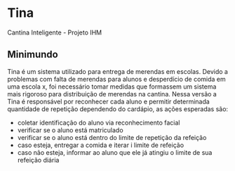 # Tina
Cantina Inteligente - Projeto IHM

## Minimundo

Tina é um sistema utilizado para entrega de merendas em escolas. Devido a problemas com falta de merendas para alunos e desperdício de comida em uma escola x, foi necessário tomar medidas que formassem um sistema mais rigoroso para distribuição de merendas na cantina. Nessa versão a Tina é responsável por reconhecer cada aluno e permitir determinada quantidade de repetição dependendo do cardápio, as ações esperadas são:
- coletar identificação do aluno via reconhecimento facial
- verificar se o aluno está matriculado
- verificar se o aluno está dentro do limite de repetição da refeição
- caso esteja, entregar a comida e iterar i limite de refeição
- caso não esteja, informar ao aluno que ele já atingiu o limite de sua refeição diária
